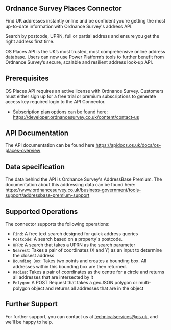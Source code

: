 ## Ordnance Survey Places Connector
Find UK addresses instantly online and be confident you're getting the most up-to-date information with Ordnance Survey's address API.

Search by postcode, UPRN, full or partial address and ensure you get the right address first time. 

OS Places API is the UK’s most trusted, most comprehensive online address database. Users can now use Power Platform’s tools to further benefit from Ordnance Survey’s secure, scalable and resilient address look-up API. 

## Prerequisites
OS Places API requires an active license with Ordnance Survey. Customers must either sign up for a free trial or premium  subscriptions to generate access key required login to the API Connector. 
* Subscription plan options can be found here: https://developer.ordnancesurvey.co.uk/content/contact-us

## API Documentation
The API documentation can be found here https://apidocs.os.uk/docs/os-places-overview

## Data specification
The data behind the API is Ordnance Survey's AddressBase Premium. The documentation about this addressing data can be found here: 
https://www.ordnancesurvey.co.uk/business-government/tools-support/addressbase-premium-support

## Supported Operations
The connector supports the following operations:
* `Find`: A free text search designed for quick address queries
* `Postcode`: A search based on a property's postcode.
* `UPRN`: A search that takes a UPRN as the search parameter
* `Nearest`: Takes a pair of coordinates (X and Y) as an input to determine the closest address
* `Bounding Box`: Takes two points and creates a bounding box. All addresses within this bounding box are then returned.
* `Radius`: Takes a pair of coordinates as the centre for a circle and returns all addresses that are intersected by it
* `Polygon`: A POST Request that takes a geoJSON polygon or multi-polygon object and returns all addresses that are in the object

## Further Support
For further support, you can contact us at technicalservices@os.uk, and we'll be happy to help.
